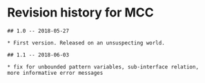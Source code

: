# Revision history for MCC

	## 1.0 -- 2018-05-27

	* First version. Released on an unsuspecting world.

	## 1.1 -- 2018-06-03

	* fix for unbounded pattern variables, sub-interface relation,
	more informative error messages
